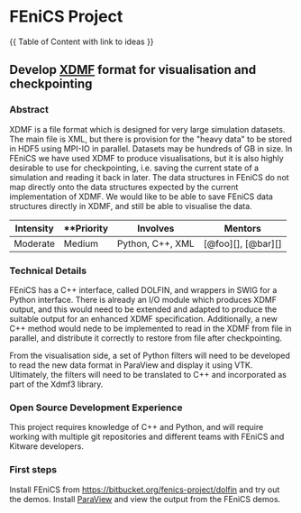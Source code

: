 # FEniCS Project

{{ Table of Content with link to ideas }}

## Develop [XDMF](http://www.xdmf.org) format for visualisation and checkpointing

### Abstract

XDMF is a file format which is designed for very large simulation datasets. The main file
is XML, but there is provision for the "heavy data" to be stored in HDF5 using MPI-IO in parallel.
Datasets may be hundreds of GB in size. In FEniCS we have used XDMF to produce visualisations, but
it is also highly desirable to use for checkpointing, i.e. saving the current state of a simulation
and reading it back in later. The data structures in FEniCS do not map directly onto the data
structures expected by the current implementation of XDMF. We would like to be able to save FEniCS
data structures directly in XDMF, and still be able to visualise the data.

| **Intensity** | **Priority | **Involves**  | **Mentors** |
| ------------- | -----------| ------------- | ----------- |
| Moderate      | Medium     | Python, C++, XML | [@foo][], [@bar][] |

### Technical Details

FEniCS has a C++ interface, called DOLFIN, and wrappers in SWIG for a Python interface.
There is already an I/O module which produces XDMF output, and this would need to be extended and
adapted to produce the suitable output for an enhanced XDMF specification. Additionally, a new
C++ method would nede to be implemented to read in the XDMF from file in parallel, and distribute it
correctly to restore from file after checkpointing.

From the visualisation side, a set of Python filters will need to be developed to read the
new data format in ParaView and display it using VTK. Ultimately, the filters will need to be
translated to C++ and incorporated as part of the Xdmf3 library.

### Open Source Development Experience

This project requires knowledge of C++ and Python, and will require working with multiple git repositories
and different teams with FEniCS and Kitware developers.

### First steps

Install FEniCS from https://bitbucket.org/fenics-project/dolfin and try out the demos. Install [ParaView](http://www.paraview.org)
and view the output from the FEniCS demos.
